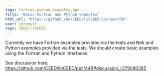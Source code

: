 ```yaml
---
tags: fortran,python,examples,hpc
title: "Basic Fortran and Python Examples"
html_url: "https://github.com/CEED/libCEED/issues/459"
user: jeremylt
repo: CEED/libCEED
---
```


Currently we have Fortran examples provided via the tests and Nek and Python examples provided via the tests. We should create basic examples using the Fortran and Python interfaces.

See discussion here: https://github.com/CEED/libCEED/pull/446#discussion_r379080385